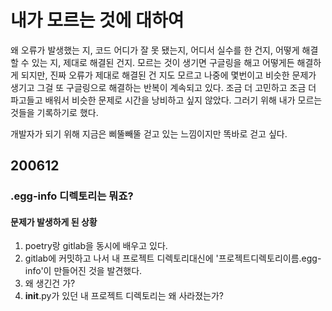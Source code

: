 # 내가 모르는 것에 대하여

왜 오류가 발생했는 지, 코드 어디가 잘 못 됐는지, 어디서 실수를 한 건지, 어떻게 해결할 수 있는 지, 제대로 해결된 건지.
모르는 것이 생기면 구글링을 해고 어떻게든 해결하게 되지만, 진짜 오류가 제대로 해결된 건 지도 모르고 나중에 몇번이고 비슷한 문제가 생기고 그걸 또 구글링으로 해결하는 반복이 계속되고 있다.
조금 더 고민하고 조금 더 파고들고 배워서 비슷한 문제로 시간을 낭비하고 싶지 않았다.
그러기 위해 내가 모르는 것들을 기록하기로 했다.

개발자가 되기 위해 지금은 삐뚤빼뚤 걷고 있는 느낌이지만 똑바로 걷고 싶다.

## 200612
### .egg-info 디렉토리는 뭐죠?
#### 문제가 발생하게 된 상황
1. poetry랑 gitlab을 동시에 배우고 있다.
2. gitlab에 커밋하고 나서 내 프로젝트 디렉토리대신에 '프로젝트디렉토리이름.egg-info'이 만들어진 것을 발견했다.
3. 왜 생긴건 가?
4. __init__.py가 있던 내 프로젝트 디렉토리는 왜 사라졌는가?
